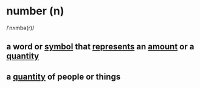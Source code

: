 # number (n)

/ˈnʌmbə(r)/

## a word or [symbol](symbol-n.md#a-sign-number-letter-etc-that-has-a-fixed-meaning-especially-in-science-mathematics-and-music) that [represents](represent-v.md#to-show-somebodysomething-especially-in-a-picture) an [amount](amount) or a [quantity](quantity-n.md#an-amount-or-a-number-of-something)

## a [quantity](quantity-n.md#an-amount-or-a-number-of-something) of people or things